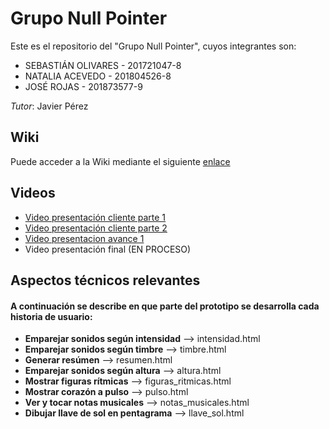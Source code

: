 # Grupo Null Pointer

Este es el repositorio del "Grupo Null Pointer", cuyos integrantes son:

+ SEBASTIÁN OLIVARES - 201721047-8
+ NATALIA ACEVEDO - 201804526-8
+ JOSÉ ROJAS - 201873577-9

*Tutor*: Javier Pérez

## Wiki
Puede acceder a la Wiki mediante el siguiente [enlace](https://gitlab.inf.utfsm.cl/javier.perez/inf225-2023-1-null-pointer/-/wikis/home)

## Videos

+ [Video presentación cliente parte 1](https://aula.usm.cl/mod/resource/view.php?id=4151223)
+ [Video presentación cliente parte 2](https://aula.usm.cl/mod/resource/view.php?id=4151228)
+ [Video presentacion avance 1](HTTPS://YOUTU.BE/Y5VN54HEFK8​)
+ Video presentación final (EN PROCESO)



## Aspectos técnicos relevantes

#### A continuación se describe en que parte del prototipo se desarrolla cada historia de usuario:

* **Emparejar sonidos según intensidad** --> intensidad.html
* **Emparejar sonidos según timbre** --> timbre.html
* **Generar resúmen** --> resumen.html
* **Emparejar sonidos según altura** --> altura.html 
* **Mostrar figuras rítmicas** --> figuras_ritmicas.html
* **Mostrar corazón a pulso** --> pulso.html
* **Ver y tocar notas musicales** --> notas_musicales.html
* **Dibujar llave de sol en pentagrama** --> llave_sol.html
